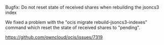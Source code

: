Bugfix: Do not reset state of received shares when rebuilding the jsoncs3 index

We fixed a problem with the "ocis migrate rebuild-jsoncs3-indexes" command which reset the state of received shares to "pending".

https://github.com/owncloud/ocis/issues/7319
